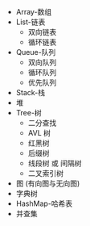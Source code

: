 - Array-数组
- List-链表
  - 双向链表
  - 循环链表
- Queue-队列
  - 双向队列
  - 循环队列
  - 优先队列
- Stack-栈
- 堆
- Tree-树
  - 二分查找
  - AVL 树
  - 红黑树
  - 后缀树
  - 线段树 或 间隔树
  - 二叉索引树
- 图 (有向图与无向图)
- 字典树
- HashMap-哈希表
- 并查集